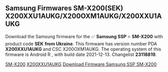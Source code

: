 <h2>Samsung Firmwares SM-X200(SEK) X200XXU1AUKG/X200OXM1AUKG/X200XXU1AUKG</h2>
Download the Samsung firmware for the ✅ <strong>Samsung SSP </strong> ⭐ <strong>SM-X200</strong> with product code <strong>SEK</strong> <strong> from Ukraine</strong>. This firmware has version number PDA <strong>X200XXU1AUKG</strong> and CSC X200OXM1AUKG. The operating system of this firmware is Android R , with build date 2021-12-13. Changelist <strong>23118819</strong>.


[SM-X200](https://samfirm.shop/samsung/model/SM-X200)
[X200XXU1AUKG](https://samfirm.shop/samsung/pda/X200XXU1AUKG)
[Download Firmware Samsung SSP SM-X200](https://samfirm.shop/samsung/firmware/482826)

